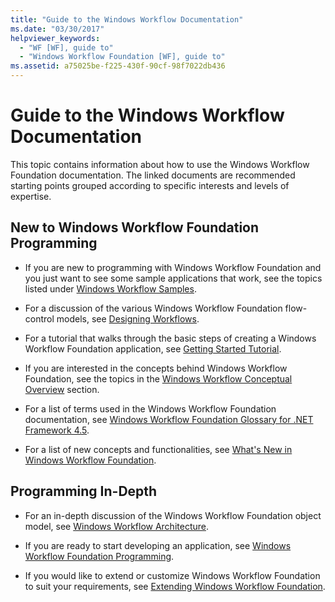 ```yaml
---
title: "Guide to the Windows Workflow Documentation"
ms.date: "03/30/2017"
helpviewer_keywords: 
  - "WF [WF], guide to"
  - "Windows Workflow Foundation [WF], guide to"
ms.assetid: a75025be-f225-430f-90cf-98f7022db436
---
```

# Guide to the Windows Workflow Documentation
This topic contains information about how to use the Windows Workflow Foundation documentation. The linked documents are recommended starting points grouped according to specific interests and levels of expertise.  
  
## New to Windows Workflow Foundation Programming  
  
- If you are new to programming with Windows Workflow Foundation and you just want to see some sample applications that work, see the topics listed under [Windows Workflow Samples](../../../docs/framework/windows-workflow-foundation/samples/index.md).  
  
- For a discussion of the various Windows Workflow Foundation flow-control models, see [Designing Workflows](../../../docs/framework/windows-workflow-foundation/designing-workflows.md).  
  
- For a tutorial that walks through the basic steps of creating a Windows Workflow Foundation application, see [Getting Started Tutorial](../../../docs/framework/windows-workflow-foundation/getting-started-tutorial.md).  
  
- If you are interested in the concepts behind Windows Workflow Foundation, see the topics in the [Windows Workflow Conceptual Overview](../../../docs/framework/windows-workflow-foundation/conceptual-overview.md) section.  
  
- For a list of terms used in the Windows Workflow Foundation documentation, see [Windows Workflow Foundation Glossary for .NET Framework 4.5](../../../docs/framework/windows-workflow-foundation/glossary.md).  
  
- For a list of new concepts and functionalities, see [What's New in Windows Workflow Foundation](../../../docs/framework/windows-workflow-foundation/whats-new.md).  
  
## Programming In-Depth  
  
- For an in-depth discussion of the Windows Workflow Foundation object model, see [Windows Workflow Architecture](../../../docs/framework/windows-workflow-foundation/architecture.md).  
  
- If you are ready to start developing an application, see [Windows Workflow Foundation Programming](../../../docs/framework/windows-workflow-foundation/programming.md).  
  
- If you would like to extend or customize Windows Workflow Foundation to suit your requirements, see [Extending Windows Workflow Foundation](../../../docs/framework/windows-workflow-foundation/extend.md).

